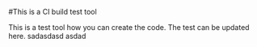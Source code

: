 #This is a CI build test tool

This is a test tool how you can create the code. The test can be updated here.
sadasdasd
asdad
